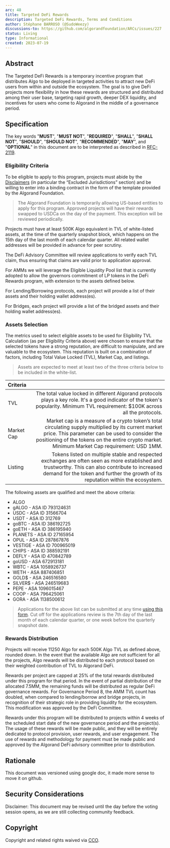 ```yaml
---
arc: 48
title: Targeted DeFi Rewards
description: Targeted DeFi Rewards, Terms and Conditions
author: Stéphane BARROSO (@SudoWeezy)
discussions-to: https://github.com/algorandfoundation/ARCs/issues/227
status: Living
type: Informational
created: 2023-07-19
---
```


## Abstract
The Targeted DeFi Rewards is a temporary incentive program that distributes Algo to be deployed in targeted activities to attract new DeFi users from within and outside the ecosystem.
The goal is to give DeFi projects more flexibility in how these rewards are structured and distributed among their user base, targeting rapid growth, deeper DEX liquidity, and incentives for users who come to Algorand in the middle of a governance period.

## Specification
The key words "**MUST**", "**MUST NOT**", "**REQUIRED**", "**SHALL**", "**SHALL NOT**", "**SHOULD**", "**SHOULD NOT**", "**RECOMMENDED**", "**MAY**", and "**OPTIONAL**" in this document are to be interpreted as described in <a href="https://www.ietf.org/rfc/rfc2119.txt" target=_blank>RFC-2119</a>.

### Eligibility Criteria

To be eligible to apply to this program, projects must abide by the <a href="https://www.algorand.foundation/disclaimers">Disclaimers</a> (in particular the “Excluded Jurisdictions” section) and be willing to enter into a binding contract in the form of the template provided by the Algorand Foundation.

> The Algorand Foundation is temporarily allowing US-based entities to apply for this program. Approved projects will have their rewards swapped to USDCa on the day of the payment. This exception will be reviewed periodically.

Projects must have at least 500K Algo equivalent in TVL of white-listed assets, at the time of the quarterly snapshot block, which happens on the 15th day of the last month of each calendar quarter. All related wallet addresses will be provided in advance for peer scrutiny.

The DeFi Advisory Committee will review applications to verify each TVL claim, thus ensuring that claims are valid prior to application approval.

For AMMs we will leverage the Eligible Liquidity Pool list that is currently adopted to allow the governors commitment of LP tokens in the DeFi Rewards program, with extension to the assets defined below.

For Lending/Borrowing protocols, each project will provide a list of their assets and their holding wallet address(es).

For Bridges, each project will provide a list of the bridged assets and their holding wallet address(es).

### Assets Selection

The metrics used to select eligible assets to be used for Eligibility TVL Calculation (as per Eligibility Criteria above) were chosen to ensure that the selected tokens have a strong reputation, are difficult to manipulate, and are valuable to the ecosystem. This reputation is built on a combination of factors, including Total Value Locked (TVL), Market Cap, and listings.

>Assets are expected to meet at least two of the three criteria below to be included in the white-list.

|Criteria||
|:-|-:|
|TVL|The total value locked in different Algorand protocols plays a key role. It's a good indicator of the token's popularity. Minimum TVL requirement: $100K across all the protocols.|
|Market Cap|Market cap is a measure of a crypto token’s total circulating supply multiplied by its current market price. This parameter can be used to consider the positioning of the tokens on the entire crypto market. Minimum Market Cap requirement: USD 1MM.|
|Listing|Tokens listed on multiple stable and respected exchanges are often seen as more established and trustworthy. This can also contribute to increased demand for the token and further the growth of its reputation within the ecosystem.|

The following assets are qualified and meet the above criteria:
- ALGO
- gALGO - ASA ID 793124631
- USDC - ASA ID 31566704
- USDT - ASA ID 312769
- goBTC - ASA ID 386192725
- goETH - ASA ID 386195940
- PLANETS - ASA ID 27165954
- OPUL - ASA ID 287867876
- VESTIGE - ASA ID 700965019
- CHIPS - ASA ID 388592191
- DEFLY - ASA ID 470842789
- goUSD - ASA 672913181
- WBTC - ASA 1058926737
- WETH - ASA 887406851
- GOLD$ - ASA 246516580
- SILVER$ - ASA 246519683
- PEPE - ASA 1096015467
- COOP - ASA 796425061
- GORA - ASA 1138500612

> Applications for the above list can be submitted at any time <a href="https://forms.gle/kpEpZ8sih69M5xa39">using this form</a>. Cut off for the applications review is the 7th day of the last month of each calendar quarter, or one week before the quarterly snapshot date.

### Rewards Distribution

Projects will receive 11250 Algo for each 500K Algo TVL as defined above, rounded down. In the event that the available Algo are not sufficient for all the projects, Algo rewards will be distributed to each protocol based on their weighted contribution of TVL to Algorand DeFi.

Rewards per project are capped at 25% of the total rewards distributed under this program for that period.  In the event of partial distribution of the allocated 7.5MM, the remaining funds will be distributed as regular DeFi governance rewards. For Governance Period 8, the AMM TVL count has doubled, when compared to lending/borrow and bridge projects, in recognition of their strategic role in providing liquidity for the ecosystem. This modification was approved by the DeFi Committee.

Rewards under this program will be distributed to projects within 4 weeks of the scheduled start date of the new governance period and the project(s). The usage of these rewards will be made public, and they will be entirely dedicated to protocol provision, user rewards, and user engagement. The use of rewards and methodology for payment must be made public and approved by the Algorand DeFi advisory committee prior to distribution.

## Rationale
This document was versioned using google doc, it made more sense to move it on github.

## Security Considerations
Disclaimer: This document may be revised until the day before the voting session opens, as we are still collecting community feedback.

## Copyright
Copyright and related rights waived via <a href="https://creativecommons.org/publicdomain/zero/1.0/">CCO</a>.
